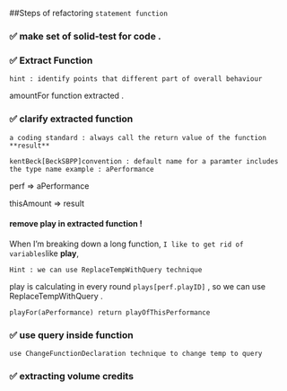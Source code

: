 ##Steps of refactoring `statement function`

### ✅ make set of solid-test for code .

### ✅ Extract Function
``hint : identify points that different part of overall behaviour``

amountFor function extracted .

### ✅ clarify extracted function
```a coding standard : always call the return value of the function **result**```

```kentBeck[BeckSBPP]convention : default name for a paramter includes the type name example : aPerformance```

perf => aPerformance

thisAmount => result

#### remove play in extracted function !

When I’m breaking down a long function, 
`I like to get rid of variables`like **play**,

```Hint : we can use ReplaceTempWithQuery technique```

play is calculating in every round ```plays[perf.playID]``` , so we can use ReplaceTempWithQuery .

``playFor(aPerformance) return playOfThisPerformance``

### ✅ use query inside function
```use ChangeFunctionDeclaration technique to change temp to query```

### ✅ extracting volume credits